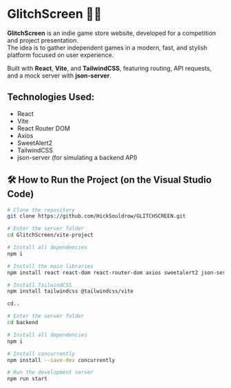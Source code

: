 # GlitchScreen 👨‍💻

**GlitchScreen** is an indie game store website, developed for a competition and project presentation.  
The idea is to gather independent games in a modern, fast, and stylish platform focused on user experience.

Built with **React**, **Vite**, and **TailwindCSS**, featuring routing, API requests, and a mock server with **json-server**.

## Technologies Used:

- React
- Vite
- React Router DOM
- Axios
- SweetAlert2
- TailwindCSS
- json-server (for simulating a backend API)

## 🛠️ How to Run the Project (on the Visual Studio Code)

```bash
# Clone the repository
git clone https://github.com/HickSouldrow/GLITCHSCREEN.git

# Enter the server folder
cd GlitchScreen/vite-project

# Install all dependencies
npm i

# Install the main libraries
npm install react react-dom react-router-dom axios sweetalert2 json-server

# Install TailwindCSS
npm install tailwindcss @tailwindcss/vite

cd..

# Enter the server folder
cd backend

# Install all dependencies
npm i

# Install concurrently
npm install --save-dev concurrently

# Run the development server
npm run start
